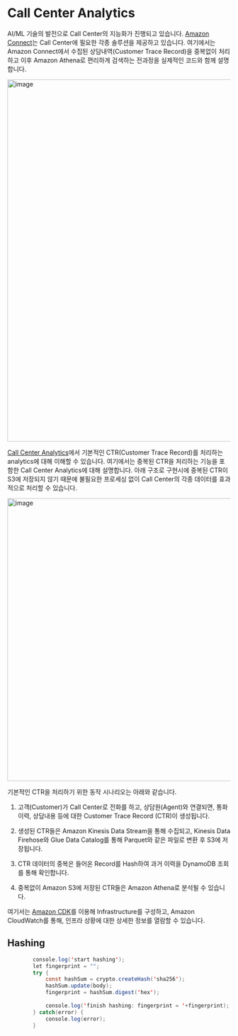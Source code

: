 # Call Center Analytics

AI/ML 기술의 발전으로 Call Center의 지능화가 진행되고 있습니다. [Amazon Connect](https://aws.amazon.com/connect/?nc1=h_ls)는 Call Center에 필요한 각종 솔루션을 제공하고 있습니다. 여기에서는 Amazon Connect에서 수집된 상담내역(Customer Trace Record)을 중복없이 처리하고 이후 Amazon Athena로 편리하게 검색하는 전과정을 실제적인 코드와 함께 설명합니다. 


<img width="817" alt="image" src="https://user-images.githubusercontent.com/52392004/167278368-323f2898-48bb-4266-9748-fd4a3dad3594.png">


[Call Center Analytics](https://github.com/kyopark2014/technical-summary/blob/main/call-center-analytics.md)에서 기본적인 CTR(Customer Trace Record)를 처리하는 analytics에 대해 이해할 수 있습니다. 여기에서는 중복된 CTR을 처리하는 기능을 포함한 Call Center Analytics에 대해 설명합니다. 아래 구조로 구현시에 중복된 CTR이 S3에 저장되지 않기 때문에 불필요한 프로세싱 없이 Call Center의 각종 데이터를 효과적으로 처리할 수 있습니다.

<img width="638" alt="image" src="https://user-images.githubusercontent.com/52392004/166454943-c260be65-04a1-4998-a2b4-35f663d5c3c4.png">

기본적인 CTR을 처리하기 위한 동작 시나리오는 아래와 같습니다. 

1) 고객(Customer)가 Call Center로 전화를 하고, 상담원(Agent)와 연결되면, 통화이력, 상담내용 등에 대한 Customer Trace Record (CTR)이 생성됩니다. 

2) 생성된 CTR들은 Amazon Kinesis Data Stream을 통해 수집되고, Kinesis Data Firehose와 Glue Data Catalog를 통해 Parquet와 같은 파일로 변환 후 S3에 저장됩니다.

3) CTR 데이터의 중복은 들어온 Record를 Hash하여 과거 이력을 DynamoDB 조회를 통해 확인합니다.

4) 중복없이 Amazon S3에 저장된 CTR들은 Amazon Athena로 분석될 수 있습니다. 


여기서는 [Amazon CDK](https://github.com/kyopark2014/technical-summary/blob/main/cdk-introduction.md)를 이용해 Infrastructure를 구성하고, Amazon CloudWatch를 통해, 인프라 상황에 대한 상세한 정보를 열람할 수 있습니다. 


## Hashing

```java
        console.log('start hashing');
        let fingerprint = "";
        try {
            const hashSum = crypto.createHash('sha256');    
            hashSum.update(body);      
            fingerprint = hashSum.digest('hex');
            
            console.log('finish hashing: fingerprint = '+fingerprint);
        } catch(error) {
            console.log(error);
        }
```        
